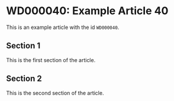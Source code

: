 # WD000040: Example Article 40

This is an example article with the id `WD000040`.

## Section 1

This is the first section of the article.

## Section 2

This is the second section of the article.
